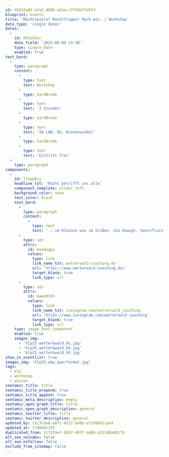 ```yaml
---
id: d1632a85-afa2-460b-ad1a-c7fd3b73d5f4
blueprint: events
title: 'Machtspiele? Machtfragen! Mach mit. / Workshop'
date_type: 'single dates'
dates:
  -
    id: m93z63wr
    date_field: '2025-06-09 13:30'
    type: single_date
    enabled: true
text_bard:
  -
    type: paragraph
    content:
      -
        type: text
        text: Workshop
      -
        type: hardBreak
      -
        type: text
        text: '2 Stunden'
      -
        type: hardBreak
      -
        type: text
        text: 'Im LAB, EG, Wiesenwinkel'
      -
        type: hardBreak
      -
        type: text
        text: 'Eintritt frei'
  -
    type: paragraph
components:
  -
    id: ltopp0zy
    headline_txt: 'Macht betrifft uns alle'
    component_template: slider_left
    background_color: none
    text_color: black
    text_bard:
      -
        type: paragraph
        content:
          -
            type: text
            text: ' – im Kleinen wie im Großen. Sie bewegt, beeinflusst, verunsichert. In diesem Workshop setzen wir uns mit persönlichen Erfahrungen, Machtstrukturen und inneren Haltungen auseinander: Was macht Macht mit uns? Wie begegnen wir ihr? Mit Impulsen und Selbstreflexion erforschen wir in Kleingruppen die Frage nach der Macht. Ein Raum für Austausch, Bewusstsein und neue Sichtweisen.'
      -
        type: set
        attrs:
          id: maedyqpy
          values:
            type: link
            link_name_txt: wetterwald-coaching.de
            url: 'https://www.wetterwald-coaching.de/'
            target_blank: true
            link_type: url
      -
        type: set
        attrs:
          id: maee0324
          values:
            type: link
            link_name_txt: instagram.com/wetterwald_coaching
            url: 'https://www.instagram.com/wetterwald_coaching'
            target_blank: true
            link_type: url
    type: image_text_component
    enabled: true
    images_img:
      - 'klp25_wetter&wald_01.jpg'
      - 'klp25_wetter&wald_02.jpg'
      - 'klp25_wetter&wald_03.jpg'
show_in_eventlist: true
images_img: 'klp25_w&w_querformat.jpg'
tags:
  - klp
  - workshop
  - wissen
seotamic_title: title
seotamic_title_prepend: true
seotamic_title_append: true
seotamic_meta_description: empty
seotamic_open_graph_title: title
seotamic_open_graph_description: general
seotamic_twitter_title: title
seotamic_twitter_description: general
updated_by: c5c3cda0-a87c-4527-b49b-ef338041cae9
updated_at: 1746691155
duplicated_from: 2c7329ef-85b7-40ff-ad88-a311d8a98179
alt_seo_noindex: false
alt_seo_nofollow: false
exclude_from_sitemap: false
---
```

